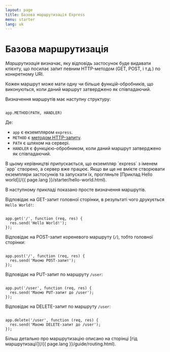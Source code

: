 ```yaml
---
layout: page
title: Базова маршрутизація Express
menu: starter
lang: uk
---
```


# Базова маршрутизація

_Маршрутизація_ визначає, яку відповідь застосунок буде видавати клієнту, що посилає запит певним HTTP-методом (GET, POST, і т.д.) по конкретному URI.

Кожен маршрут може мати одну чи більше функцій-обробників, що виконуються, коли даний маршрут затверджено як співпадаючий.

Визначення маршрутів має наступну структуру:
<pre><code class="language-javascript" translate="no">
app.METHOD(PATH, HANDLER)
</code></pre>

Де:

- `app` є екземпляром `express`.
- `METHOD` є [методом HTTP-запиту](https://uk.wikipedia.org/wiki/HTTP).
- `PATH` є шляхом на сервері.
- `HANDLER` є функцією-обробником, коли даний маршрут затверджено як співпадаючий.

<div class="doc-box doc-notice" markdown="1">
В цьому керівництві припускається, що екземпляр `express` з іменем `app` створено, а сервер вже працює. Якщо ви ще не вмієте створювати екземпляри застосунків та запускати їх, прогляньте [Приклад Hello world](/{{ page.lang }}/starter/hello-world.html).
</div>

В наступному прикладі показано просте визначення маршрутів.

Відповідає на GET-запит головної сторінки, в результаті чого друкується `Hello World!`:

<pre><code class="language-javascript" translate="no">
app.get('/', function (req, res) {
  res.send('Hello World!');
});
</code></pre>

Відповідає на POST-запит кореневого маршруту (`/`), тобто головної сторінки:

<pre><code class="language-javascript" translate="no">
app.post('/', function (req, res) {
  res.send('Маємо POST-запит');
});
</code></pre>

Відповідає на PUT-запит по маршруту `/user`:

<pre><code class="language-javascript" translate="no">
app.put('/user', function (req, res) {
  res.send('Маємо PUT-запит до /user');
});
</code></pre>

Відповідає на DELETE-запит по маршруту `/user`:

<pre><code class="language-javascript" translate="no">
app.delete('/user', function (req, res) {
  res.send('Маємо DELETE-запит до /user');
});
</code></pre>

Більш детально про маршрутизацію описано на сторінці [гід маршрутизації](/{{ page.lang }}/guide/routing.html).
